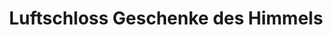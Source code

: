 ---
title: "Luftschloss Geschenke des Himmels"
url: /bad-zwischenahn/luftschloss-geschenke-des-himmels/
shop: Andenken
---